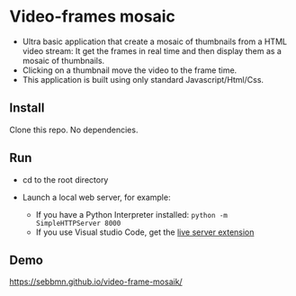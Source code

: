 # Video-frames mosaic
* Ultra basic application that create a mosaic of thumbnails from a  HTML video stream: It get the frames  in real time and then display them as a mosaic of thumbnails.
* Clicking on a thumbnail move the video to the frame time.
* This application is built using only standard Javascript/Html/Css.

## Install

Clone this repo. No dependencies.

## Run

* cd to the root directory

* Launch a local web server, for example:

  - If you have a Python Interpreter installed:  `python -m SimpleHTTPServer 8000`
  - If you use Visual studio Code, get the [live server extension](https://marketplace.visualstudio.com/items?itemName=ritwickdey.LiveServer)

## Demo
https://sebbmn.github.io/video-frame-mosaik/
